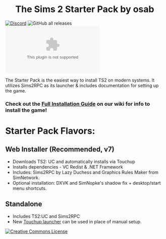 <h1 align="center">The Sims 2 Starter Pack by osab</h1>

[![Discord](https://img.shields.io/discord/912700195249197086?color=fa807a&label=osab%27s%20Sims%202%20Discord&logo=Discord&logoColor=white)](https://discord.gg/zzjHj2jxHV) ![GitHub all releases](https://img.shields.io/github/downloads/voicemxil/TS2-Starter-Pack/total) ![GitHub file size in bytes](https://img.shields.io/github/size/voicemxil/TS2-Starter-Pack/Web%20Installer%5CTS2StarterPack.WebInstaller-v7.exe)

The Starter Pack is the easiest way to install TS2 on modern systems. It utilizes Sims2RPC as its launcher & includes documentation for setting up the game.

### Check out the [Full Installation Guide](https://github.com/voicemxil/TS2-Starter-Pack/wiki) on our wiki for info to install the game!



# Starter Pack Flavors:
## Web Installer (Recommended, v7)

- Downloads TS2: UC and automatically installs via Touchup
- Installs dependencies - VC Redist & .NET Framework
- Includes: Sims2RPC by Lazy Duchess and Graphics Rules Maker from SimNetwork.
- Optional installation: DXVK and SimNopke's shadow fix + desktop/start menu shortcuts.  

## Standalone 
- Includes TS2:UC and Sims2RPC
- New [Touchup launcher](https://github.com/voicemxil/TS2-Starter-Pack/releases/download/v6/Standalone-TS2TouchupLauncher.exe) can be used in place of manual setup.

<a rel="license" href="http://creativecommons.org/licenses/by-nc-sa/4.0/"><img alt="Creative Commons License" style="border-width:0" src="https://i.creativecommons.org/l/by-nc-sa/4.0/88x31.png" /></a><br />
